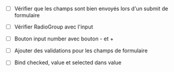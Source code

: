 - [ ] Vérifier que les champs sont bien envoyés lors d'un submit de formulaire

- [ ] Vérifier RadioGroup avec l'input
- [ ] Bouton input number avec bouton - et +
- [ ] Ajouter des validations pour les champs de formulaire
- [ ] Bind checked, value et selected dans value